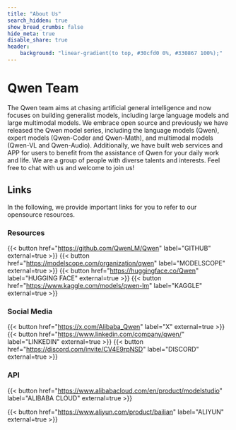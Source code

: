 ```yaml
---
title: "About Us"
search_hidden: true
show_bread_crumbs: false
hide_meta: true
disable_share: true
header:
    background: "linear-gradient(to top, #30cfd0 0%, #330867 100%);"
---
```

# Qwen Team

The Qwen team aims at chasing artificial general intelligence and now focuses on building generalist models, including large language models and large multimodal models. We embrace open source and previously we have released the Qwen model series, including the language models (Qwen), expert models (Qwen-Coder and Qwen-Math), and multimodal models (Qwen-VL and Qwen-Audio). Additionally, we have built web services and APP for users to benefit from the assistance of Qwen for your daily work and life. We are a group of people with diverse talents and interests. Feel free to chat with us and welcome to join us!

## Links

In the following, we provide important links for you to refer to our opensource resources.


### Resources

{{< button href="https://github.com/QwenLM/Qwen" label="GITHUB" external=true >}}
{{< button href="https://modelscope.com/organization/qwen" label="MODELSCOPE" external=true >}}
{{< button href="https://huggingface.co/Qwen" label="HUGGING FACE" external=true >}}
{{< button href="https://www.kaggle.com/models/qwen-lm" label="KAGGLE" external=true >}}

### Social Media

{{< button href="https://x.com/Alibaba_Qwen" label="X" external=true >}}
{{< button href="https://www.linkedin.com/company/qwen/" label="LINKEDIN" external=true >}}
{{< button href="https://discord.com/invite/CV4E9rpNSD" label="DISCORD" external=true >}}

### API

{{< button href="https://www.alibabacloud.com/en/product/modelstudio" label="ALIBABA CLOUD" external=true >}}

{{< button href="https://www.aliyun.com/product/bailian" label="ALIYUN" external=true >}}
